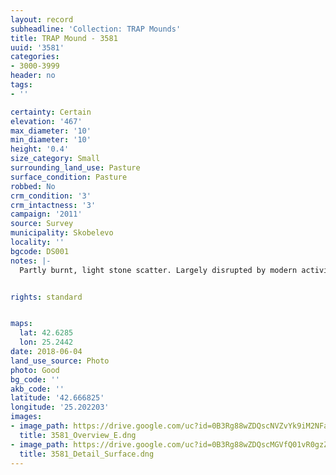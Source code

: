 ```yaml
---
layout: record
subheadline: 'Collection: TRAP Mounds'
title: TRAP Mound - 3581
uuid: '3581'
categories:
- 3000-3999
header: no
tags:
- ''

certainty: Certain
elevation: '467'
max_diameter: '10'
min_diameter: '10'
height: '0.4'
size_category: Small
surrounding_land_use: Pasture
surface_condition: Pasture
robbed: No
crm_condition: '3'
crm_intactness: '3'
campaign: '2011'
source: Survey
municipality: Skobelevo
locality: ''
bgcode: DS001
notes: |-
  Partly burnt, light stone scatter. Largely disrupted by modern activity. No visible robbers' trench.


rights: standard


maps:
  lat: 42.6285
  lon: 25.2442
date: 2018-06-04
land_use_source: Photo
photo: Good
bg_code: ''
akb_code: ''
latitude: '42.666825'
longitude: '25.202203'
images:
- image_path: https://drive.google.com/uc?id=0B3Rg88wZDQscNVZvYk9iM2NFaGs
  title: 3581_Overview_E.dng
- image_path: https://drive.google.com/uc?id=0B3Rg88wZDQscMGVfQ01vR0gzZVU
  title: 3581_Detail_Surface.dng
---
```

